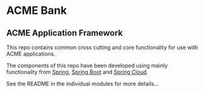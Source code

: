 # ACME Bank

## ACME Application Framework

This repo contains common cross cutting and core functionality for use with ACME applications.

The components of this repo have been developed using mainly functionality from [Spring](https://spring.io), [Spring Boot](https://projects.spring.io/spring-boot) and [Spring Cloud](https://projects.spring.io/spring-cloud).

See the README in the individual modules for more details...